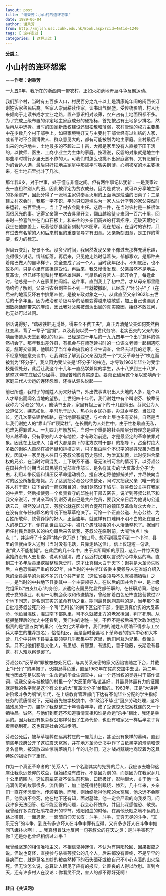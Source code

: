 ```yaml
---
layout: post
title: "谢秉芳：小山村的连环怨案"
date: 1989-06-04
author: 谢秉芳
from: http://mjlsh.usc.cuhk.edu.hk/Book.aspx?cid=4&tid=1240
tags: [ 这样走过 ]
categories: [ 这样走过 ]
---
```


<div style="margin: 15px 10px 10px 0px;">
 <div>
  <span id="ctl00_ContentPlaceHolder1_chapter1_SubjectLabel" style="font-weight:bold;text-decoration:underline;">
   分类：
  </span>
 </div>
 <p>
  <strong>
   <font size="5">
    小山村的连环怨案
   </font>
  </strong>
 </p>
 <p>
  <strong>
   －－作者：谢秉芳
  </strong>
 </p>
 <p>
  一九五0年，我所在的浙西南一带农村，正如火如荼地开展斗争反霸运动。
 </p>
 <p>
  我们那个村，当时有五百多人口，村民百分之九十以上是清康乾年间的闽西长汀谢姓客家移民后裔。客家人崇尚耕读传家，读书风气很盛。受传统影响，村人历来倾向于走读书成才立业之路，置产意识相对淡薄，农户占有土地面积都不多。为了完成上级布置的评定地主家庭成分的硬指标，首先按占有土地多少排名，然后再从中选择。当时的国家新政权建设还很松散和薄弱，农村管理的权力主要集中在少数几个村干部手上。如果家境稍好又与主要村干部曾经有过纠结的人家，或者平时不会圆滑做人、群众意见大的，都有可能被划为地主家庭。全村最后评出来的六户地主，土地最多的不超过二十亩，大都是家里没有人直接下田干活的，以教师、医生、工商小业主为主体的家庭。按理说，反霸的对象就是地主中那些平时横行乡里无恶不作的人。可我们村怎么也挑不出家庭富有、又有恶霸行为的合适人选，最后只好把地主家庭中那些平时嘴尖刻薄、心胸狭窄的地主婆揪来，在土地庙里批斗了几次。
 </p>
 <p>
  那年我6岁，对于世事，处于懂与非懂之间。但有两件事记忆犹新：一是我家过去一直租种别人的田，因此被评定为贫农成分。因为是贫农，就可以分享地主家的多余财产，因此分得了一张地主家供奉香火用的上面满是烛油的旧桌子；二是建立村农会时，我那一字不识、平时只知道埋头为一家人生计辛劳的家父突然时来运转，被百里挑一，当上了村农会副主任。这后一件，在当时农村是一桩很体面很风光的事。记得父亲第一次去县里开会，翻山越岭徒步来回一百六十里，回来时一脸喜气坐在门口石板上，和来往的乡亲们高兴的打着招呼，还破天荒地让我坐在他膝盖上，玩着他那县里新刻制的木图章。现在想起，在当时的农村，只有过去有名望的人和后来村里的重要领导才有图章。父亲新刻图章，是工作的需要，权力的标志。
 </p>
 <p>
  但风云变幻，好景不长。没多少时间，我居然发现父亲不像过去那样充满乐趣，变得很少说话，情绪低落。再后来，只见他走路时低着头，郁郁寡欢，是那种夹着尾巴做人的自卑样子，完全变成了另一个人。当时我年纪小，不知底细，也不敢多问，只是心里有些担惊受怕。再后来，我又慢慢发现，父亲虽然不是地主、反革命，但已经不能和村里那些雄赳赳、气昂昂的穷苦人一起开会了，每逢此时，他总是一个人在家里抽闷烟。这件事，直到我上了初中后，才从母亲那里隐隐约约了解到，父亲当农会副主任不到一年就被撤职，已经成了“坏分子”了（在后来的地富反坏右中排第四位，是被专政对象之一）。从此直至父亲1962年去世后的十多年里，因为政治和阶级斗争的话题变得越来越敏感，加上自己也遇到了因敏感话题带来的麻烦，因此我对父亲被淘汰出局的真实原因，始终不敢过问，也无处可以过问。
 </p>
 <p>
  俗话说得好，“踏破铁鞋无觅处，得来全不费工夫”。真正弄清楚父亲如何突然由红变黑、背了一辈子“黑锅”，以及我何以受一个世代务农、老实巴交的父亲的影响而惨遭从天堂到地狱的厄运，已经是四十年后的一九九四年一个出乎意料的偶然机会了。那年我出差外县，有机会与在师范读书时的一位语文老师一起相遇吃饭。觥筹交错间，他聊起了当年奉命搞我的毕业生调查，曾经去过我的老家，在不经意的随意交谈中，让我详细了解到我父亲因为受一个“大反革命分子”株连而被划为“坏分子”，我又因为受父亲是“坏分子”的株连，才导致1963年毕业时受学校冤假处分，此后让我这个十几年一直品学兼优的学生，从十八岁到三十八岁，整整20年在底层受尽屈辱、飽经苦难的真实原由。要真正破解这个足以影响两个家庭三代人命运的连环怨案，还得从源头说起——
 </p>
 <p>
  前已所述，我村子的谢姓人历来好读书，外出做事谋职出人头地的人多，是个以人才辈出而闻名当地的望族。上世纪四十年代，我们谢姓中有个叫谢芬、按辈份我称为“芬叔公”的人，他读书出身，家里有祖上留下的十几亩薄田。芬叔公为人公道仗义，嫉恶如仇，平时乐于助人，热心为乡民办事，办过乡学校，当过校长，还几次带头建桥修路，在当地很有威望，与社会上层也多有交往，自然是当年我们谢姓人的“靠山”和“顶梁柱”。在长期的为人处世中，由于性格耿直无私，也难免得罪过人。一九四九年解放后，当时一个重要的社会阶层分野理念是越穷的人越革命，只有家穷的人才有地位，才有政治前途，才是最坚定的革命依靠对象。因此在上级来人（当时大都是南下的北方农村干部）的指导下，占全村绝大多数的谢姓人自然在被怀疑和排挤之列，村子里由两个不识字的吴姓兄弟为首当权。因其中一家吴姓人往日与芬叔公家有历史怨恨，为泄其私愤，此时便赳合掌权的兄弟，在当时时局混乱、上下联系不通、毫无法制可言的情况下，以芬叔公在国共合作时期当过国民党县党部宣传部长，是名符其实的“大反革命分子”为由，利用斗争反霸和镇压反革命运动机会，擅自决定将他抓捕关押，并尽快向当时的区公所报批枪毙。为了达到把芬叔公尽快整死，同时又把我父亲（唯一的谢姓人村干部）拉下台的一箭双雕目的，他们竟然设下陷阱，将芬叔公关押在我家的牛拦里，然后指使另一个负责看守的邱姓村干部去密告，说听到芬叔公私下和我父亲说话，并说亲耳听到谢芬说自己是共产党员，要我父亲日后为他说句公道话云云。果然没过几天，芬叔公就在区公所仓促召开的镇压反革命群众大会上，在没有宣布任何罪名的情况下被草草枪决了。可怜一个正直公道、热心公益、为百姓所敬仰、铁骨铮铮的好人，正当盛年，就这样有口难辩不明不白的死在自己人的枪口之下，倒在乱世血泊之中，被几个愚昧狠毒的小人活活整死了。据当时担任村民兵副队长的柏均哥后来告诉我，芬叔公在临刑前，大喊“快点！快点！”，并连呼了十余声“共产党万岁！”的口号。想不到事后不到一个小时，县里的信就由专人送到（当时没有电话，只靠走路送信）。信上仅短短一句话，说“此人不能枪毙”。在此后的几十年中，由于众所周知的原因，这么一件惊天怨案始终没有人去复查、说明和澄清，成了远近村民难以言说的心中永远的痛。直到三十多年后县里挖掘整理党史时，这才让真相大白于天下：谢芬是大革命失败后，白色恐怖最严重的1927年，由当时的中共浙江省委主要领导人在省城介绍入党的全县最早的为数不多的几个共产党员（这位省委领导不久就被捕牺牲）之一，是当时的中共地下县委其中一个主要领导人。在以后的国共合作中，是上级党组织以“白皮红心”的身份，派遣他去国民党县党部任职的。在任职期间，他忠诚于党的事业，利用一切机会获取和传送情报，曾经冒着白色恐怖直接营救过27个地下同志，是名副其实的革命有功之臣。期间最具讽刺意味的是，当年那个亲自批准芬叔公死刑的一个叫“巴科长”的南下区公所干部，倒是货真价实的大反革命，他鱼目混珠，混进南下部队里，可不久就被北方的老家楸回，判了死刑。从挖掘整理后的党史中还看到，我们村的谢姓一族，不但不是被后来历次政治运动指责的是“黑五类”的巢穴（在文化大革命中，我们村的谢姓人明确不得参与工农兵大学生的推荐提名），恰恰相反，而是当时全县地下革命者的指挥中心和大本营，几个中共地下县委主要领导几乎都集中在这里，他们间互为兄弟、叔侄关系，只不过他们都是文化人，有思想、有智慧、有远见，善于隐蔽，长期没有暴露，村人难以察觉罢了。
 </p>
 <p>
  芬叔公以“反革命”罪被匆匆处死后，与其关系亲密的家父因陷害随之下台，并戴上“坏分子”的黑帽子，长期忍辱负重，直至1962年在贫病交加中去世。第二年，我也因此在足以影响一生命运的毕业生调查中，由一个还当权的吴姓村干部作证词，说我父亲与被枪毙的村里一个“大反革命”私谊甚好，其最具体最有力的证据就是我的名字就是这个有文化的大“反革命分子”给取的。1963年，正是“大讲特讲阶级斗争为纲”的年代，在上级教育管理部门下达有不能毕业分配的学生指标任务的荒唐情况下，无疑首先被学校挑中，作“政治不毕业”回乡劳动处理，这冷酷残忍的一刀，腰斩了我整整二十年青春年华，成了受这惊天怨案株连的又一个牺牲品。诚然，与他们到死还不知道事情真相和谁是命运“杀手”相比，我还是幸运的。因为我没有象芬叔公那样付出了生命代价，也没有和家父一样后半辈子背着黑锅到死。这也算是社会的进步吧。
 </p>
 <p>
  芬叔公死后，被草草埋葬在远离村庄的一座荒山上，甚至没有象样的墓碑。直到前些年政府公开了这桩震天冤案，并在地方革命史书中作了白纸黑字的澄清和恢复名誉后，被流散四处惊魂落魄几十年的儿孙们，这才战战兢兢地商议着为这具特殊的祖坟作了重修。
 </p>
 <p>
  作为一个真正革命者的“关系人”，一个名副其实的先贤的后人，我应该去瞻仰这座让我永远景仰的坟茔，但始终没有成行。不是因为别的，而是因为在我家乡几十公里范围内，这位前辈先贤不论生前死后，口碑极好，影响很大，关于他一生充满传奇的故事很多，流传很广，加上他死得特别蹊跷、惨烈，几十年来，乡亲们一直在怀念着他，传颂着他。而我，则始终觉得他死的太冤屈，他永远不会瞑目，他灵魂不会死，他在地下还有知，面对墓碑，他一定会严肃的向我发问，问我许多无法回答、也不能回答的问题，我会心怀愧疚，并因此深感惶恐、敬畏。我曾经许多次在杜鹃花盛开的季节，残阳如血的时候，在离他长眠之地不远的山路上徘徊，一面思索，一面暗自仰天长叹：斗争，斗争，无穷无尽的斗争，“其乐无穷”的斗争，到底有多少坏人在斗争中罪有应得，又有多少好人在斗争中如同飞蛾扑火啊！……我真想冒昧地反问一句芬叔公的在天之灵：是斗争害死了你？还是你也曾经相信过斗争？
 </p>
 <p>
  我曾经坚定的相信唯物主义，不相信鬼神迷信，不认为有阴阳轮回、因果报应之说。但说也奇怪，直接参与杀害芬叔公的几个人，后来都没有善终，不是早早的暴病而亡，就是莫名其妙的被突然掉下的石头砸死或被自己不小心点着的山火烧死。但无论怎么说，总算让人眼见了应有的报应，让善良的人得以欣慰。直到今天，还有许多村人在议论：你看灵不灵，害人的都不得好死啊！
 </p>
 <p>
  <br/>
  <strong>
   转自《共识网》
  </strong>
 </p>
</div>

